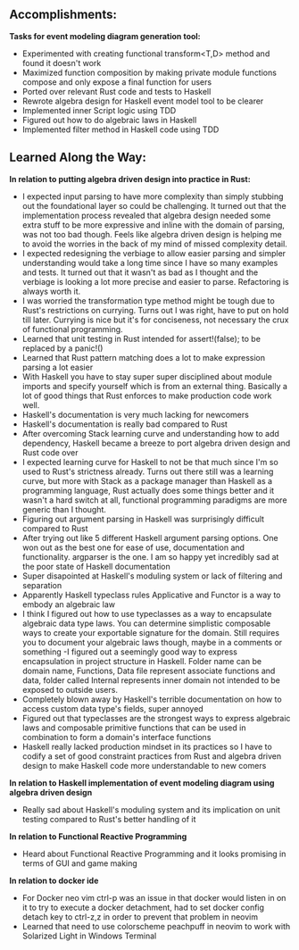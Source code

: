## Accomplishments:

**Tasks for event modeling diagram generation tool:**
- Experimented with creating functional transform<T,D> method and found it doesn't work
- Maximized function composition by making private module functions compose and only expose a final function for users
- Ported over relevant Rust code and tests to Haskell
- Rewrote algebra design for Haskell event model tool to be clearer
- Implemented inner Script logic using TDD
- Figured out how to do algebraic laws in Haskell
- Implemented filter method in Haskell code using TDD

## Learned Along the Way:

**In relation to putting algebra driven design into practice in Rust:**
- I expected input parsing to have more complexity than simply stubbing out the foundational layer so could be challenging. It turned out that the implementation process revealed that algebra design needed some extra stuff to be more expressive and inline with the domain of parsing, was not too bad though. Feels like algebra driven design is helping me to avoid the worries in the back of my mind of missed complexity detail.
- I expected redesigning the verbiage to allow easier parsing and simpler understanding would take a long time since I have so many examples and tests. It turned out that it wasn't as bad as I thought and the verbiage is looking a lot more precise and easier to parse. Refactoring is always worth it.
- I was worried the transformation type method might be tough due to Rust's restrictions on currying. Turns out I was right, have to put on hold till later. Currying is nice but it's for conciseness, not necessary the crux of functional programming.
- Learned that unit testing in Rust intended for assert!(false); to be replaced by a panic!()
- Learned that Rust pattern matching does a lot to make expression parsing a lot easier
- With Haskell you have to stay super super disciplined about module imports and specify yourself which is from an external thing. Basically a lot of good things that Rust enforces to make production code work well.
- Haskell's documentation is very much lacking for newcomers
- Haskell's documentation is really bad compared to Rust
- After overcoming Stack learning curve and understanding how to add dependency, Haskell became a breeze to port algebra driven design and Rust code over
- I expected learning curve for Haskell to not  be that much since I'm so used to Rust's strictness already. Turns out there still was a learning curve, but more with Stack as a package manager than Haskell as a programming language, Rust actually does some things better and it wasn't a hard switch at all, functional programming paradigms are more generic than I thought.
- Figuring out argument parsing in Haskell was surprisingly difficult compared to Rust
- After trying out like 5 different Haskell argument parsing options. One won out as the best one for ease of use, documentation and functionality. argparser is the one. I am so happy yet incredibly sad at the poor state of Haskell documentation
- Super disapointed at Haskell's moduling system or lack of filtering and separation
- Apparently Haskell typeclass rules Applicative and Functor is a way to embody an algebraic law
- I think I figured out how to use typeclasses as a way to encapsulate algebraic data type laws. You can determine simplistic composable ways to create your exportable signature for the domain. Still requires you to document your algebraic laws though, maybe in a comments or something
-I figured out a seemingly good way to express encapsulation in project structure in Haskell. Folder name can be domain name, Functions, Data file represent associate functions and data, folder called Internal represents inner domain not intended to be exposed to outside users.
- Completely blown away by Haskell's terrible documentation on how to access custom data type's fields, super annoyed
- Figured out that typeclasses are the strongest ways to express algebraic laws and composable primitive functions that can be used in combination to form a domain's interface functions
- Haskell really lacked production mindset in its practices so I have to codify a set of good constraint practices from Rust and algebra driven design to make Haskell code more understandable to new comers

**In relation to Haskell implementation of event modeling diagram using algebra driven design**
- Really sad about Haskell's moduling system and its implication on unit testing compared to Rust's better handling of it

**In relation to Functional Reactive Programming**
- Heard about Functional Reactive Programming and it looks promising in terms of GUI and game making

**In relation to docker ide**
- For Docker neo vim ctrl-p was an issue in that docker would listen in on it to try to execute a docker detachment, had to set docker config detach key to ctrl-z,z in order to prevent that problem in neovim
- Learned that need to use colorscheme peachpuff in neovim to work with Solarized Light in Windows Terminal
